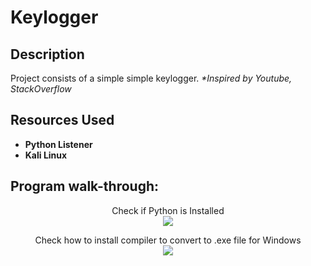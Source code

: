 <h1>Keylogger</h1>

<h2>Description</h2>
Project consists of a simple simple keylogger. <i>*Inspired by Youtube, StackOverflow</i>
<br />


<h2>Resources Used</h2>

- <b>Python Listener</b> 
- <b>Kali Linux</b>

<h2>Program walk-through:</h2>

<p align="center">
Check if Python is Installed <br/>
<img src="https://i.postimg.cc/pV4fSyyb/Screenshot-2023-02-02-005759.jpg"/>
<br />

<p align="center">
Check how to install compiler to convert to .exe file for Windows <br/>
<img src = "https://i.postimg.cc/gJ6yD680/Screenshot-2023-02-02-010524.jpg"/>
<br/>
  
</p>

